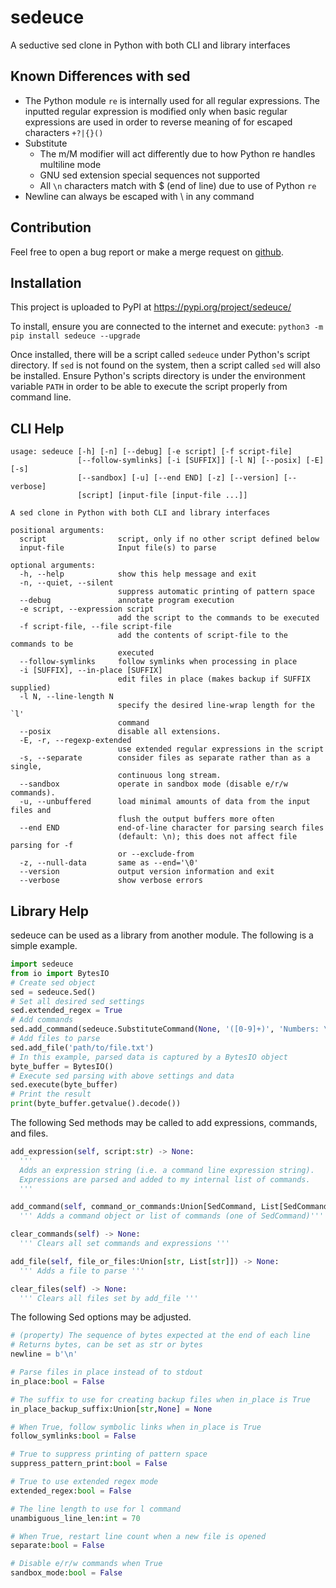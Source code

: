 # sedeuce

A seductive sed clone in Python with both CLI and library interfaces

## Known Differences with sed

- The Python module `re` is internally used for all regular expressions. The inputted regular
    expression is modified only when basic regular expressions are used in order to reverse meaning
    of for escaped characters `+?|{}()`
- Substitute
    - The m/M modifier will act differently due to how Python re handles multiline mode
    - GNU sed extension special sequences not supported
    - All `\n` characters match with $ (end of line) due to use of Python `re`
- Newline can always be escaped with \ in any command

## Contribution

Feel free to open a bug report or make a merge request on [github](https://github.com/Tails86/sedeuce/issues).

## Installation
This project is uploaded to PyPI at https://pypi.org/project/sedeuce/

To install, ensure you are connected to the internet and execute: `python3 -m pip install sedeuce --upgrade`

Once installed, there will be a script called `sedeuce` under Python's script directory. If `sed`
is not found on the system, then a script called `sed` will also be installed. Ensure Python's
scripts directory is under the environment variable `PATH` in order to be able to execute the script
properly from command line.

## CLI Help

```
usage: sedeuce [-h] [-n] [--debug] [-e script] [-f script-file]
               [--follow-symlinks] [-i [SUFFIX]] [-l N] [--posix] [-E] [-s]
               [--sandbox] [-u] [--end END] [-z] [--version] [--verbose]
               [script] [input-file [input-file ...]]

A sed clone in Python with both CLI and library interfaces

positional arguments:
  script                script, only if no other script defined below
  input-file            Input file(s) to parse

optional arguments:
  -h, --help            show this help message and exit
  -n, --quiet, --silent
                        suppress automatic printing of pattern space
  --debug               annotate program execution
  -e script, --expression script
                        add the script to the commands to be executed
  -f script-file, --file script-file
                        add the contents of script-file to the commands to be
                        executed
  --follow-symlinks     follow symlinks when processing in place
  -i [SUFFIX], --in-place [SUFFIX]
                        edit files in place (makes backup if SUFFIX supplied)
  -l N, --line-length N
                        specify the desired line-wrap length for the `l'
                        command
  --posix               disable all extensions.
  -E, -r, --regexp-extended
                        use extended regular expressions in the script
  -s, --separate        consider files as separate rather than as a single,
                        continuous long stream.
  --sandbox             operate in sandbox mode (disable e/r/w commands).
  -u, --unbuffered      load minimal amounts of data from the input files and
                        flush the output buffers more often
  --end END             end-of-line character for parsing search files
                        (default: \n); this does not affect file parsing for -f
                        or --exclude-from
  -z, --null-data       same as --end='\0'
  --version             output version information and exit
  --verbose             show verbose errors
```

## Library Help

sedeuce can be used as a library from another module. The following is a simple example.

```py
import sedeuce
from io import BytesIO
# Create sed object
sed = sedeuce.Sed()
# Set all desired sed settings
sed.extended_regex = True
# Add commands
sed.add_command(sedeuce.SubstituteCommand(None, '([0-9]+)', 'Numbers: \\1'))
# Add files to parse
sed.add_file('path/to/file.txt')
# In this example, parsed data is captured by a BytesIO object
byte_buffer = BytesIO()
# Execute sed parsing with above settings and data
sed.execute(byte_buffer)
# Print the result
print(byte_buffer.getvalue().decode())
```

The following Sed methods may be called to add expressions, commands, and files.

```py
add_expression(self, script:str) -> None:
  '''
  Adds an expression string (i.e. a command line expression string).
  Expressions are parsed and added to my internal list of commands.
  '''

add_command(self, command_or_commands:Union[SedCommand, List[SedCommand]]) -> None:
  ''' Adds a command object or list of commands (one of SedCommand)'''

clear_commands(self) -> None:
  ''' Clears all set commands and expressions '''

add_file(self, file_or_files:Union[str, List[str]]) -> None:
  ''' Adds a file to parse '''

clear_files(self) -> None:
  ''' Clears all files set by add_file '''
```

The following Sed options may be adjusted.

```py
# (property) The sequence of bytes expected at the end of each line
# Returns bytes, can be set as str or bytes
newline = b'\n'

# Parse files in place instead of to stdout
in_place:bool = False

# The suffix to use for creating backup files when in_place is True
in_place_backup_suffix:Union[str,None] = None

# When True, follow symbolic links when in_place is True
follow_symlinks:bool = False

# True to suppress printing of pattern space
suppress_pattern_print:bool = False

# True to use extended regex mode
extended_regex:bool = False

# The line length to use for l command
unambiguous_line_len:int = 70

# When True, restart line count when a new file is opened
separate:bool = False

# Disable e/r/w commands when True
sandbox_mode:bool = False
```